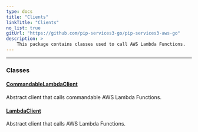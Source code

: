 ```yaml
---
type: docs
title: "Clients"
linkTitle: "Clients"
no_list: true
gitUrl: "https://github.com/pip-services3-go/pip-services3-aws-go"
description: >
    This package contains classes used to call AWS Lambda Functions.
---
```

---

<div class="module-body"> 

### Classes

#### [CommandableLambdaClient](commandable_lambda_client)
Abstract client that calls commandable AWS Lambda Functions.


#### [LambdaClient](lambda_client)
Abstract client that calls AWS Lambda Functions.

</div>
